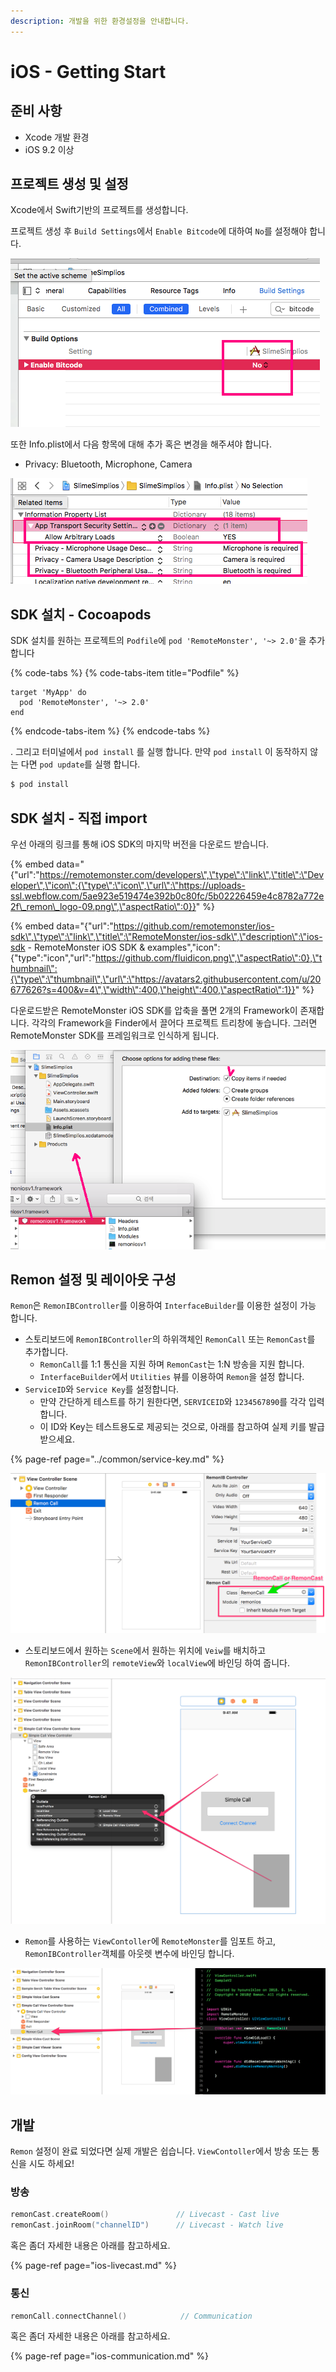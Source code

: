 ```yaml
---
description: 개발을 위한 환경설정을 안내합니다.
---
```


# iOS - Getting Start

## 준비 사항

* Xcode 개발 환경
* iOS 9.2 이상

## 프로젝트 생성 및 설정

Xcode에서 Swift기반의 프로젝트를 생성합니다.

프로젝트 생성 후 `Build Settings`에서 `Enable Bitcode`에 대하여 `No`를 설정해야 합니다.

![Bitcode](../.gitbook/assets/ios_bitcode%20%281%29.png)

또한 Info.plist에서 다음 항목에 대해 추가 혹은 변경을 해주셔야 합니다.

* Privacy: Bluetooth, Microphone, Camera

![Settings](../.gitbook/assets/ios_buildsettings.png)

## SDK 설치 - Cocoapods

SDK 설치를 원하는 프로젝트의 `Podfile`에 `pod 'RemoteMonster', '~> 2.0'`을 추가 합니다

{% code-tabs %}
{% code-tabs-item title="Podfile" %}
```text
target 'MyApp' do
  pod 'RemoteMonster', '~> 2.0'
end
```
{% endcode-tabs-item %}
{% endcode-tabs %}

. 그리고 터미널에서 `pod install` 를 실행 합니다. 만약 `pod install` 이 동작하지 않는 다면 `pod update`를 실행 합니다.

```bash
$ pod install
```

## SDK 설치 - 직접 import

우선 아래의 링크를 통해 iOS SDK의 마지막 버전을 다운로드 받습니다.

{% embed data="{\"url\":\"https://remotemonster.com/developers\",\"type\":\"link\",\"title\":\"Developer\",\"icon\":{\"type\":\"icon\",\"url\":\"https://uploads-ssl.webflow.com/5ae923e519474e392b0c80fc/5b02226459e4c8782a772e2f\_remon\_logo-09.png\",\"aspectRatio\":0}}" %}

{% embed data="{\"url\":\"https://github.com/remotemonster/ios-sdk\",\"type\":\"link\",\"title\":\"RemoteMonster/ios-sdk\",\"description\":\"ios-sdk - RemoteMonster iOS SDK & examples\",\"icon\":{\"type\":\"icon\",\"url\":\"https://github.com/fluidicon.png\",\"aspectRatio\":0},\"thumbnail\":{\"type\":\"thumbnail\",\"url\":\"https://avatars2.githubusercontent.com/u/20677626?s=400&v=4\",\"width\":400,\"height\":400,\"aspectRatio\":1}}" %}

다운로드받은 RemoteMonster iOS SDK를 압축을 풀면 2개의 Framework이 존재합니다. 각각의 Framework을 Finder에서 끌어다 프로젝트 트리창에 놓습니다. 그러면 RemoteMonster SDK를 프레임워크로 인식하게 됩니다.

![Framework](../.gitbook/assets/ios_importframework%20%282%29.png)

## Remon 설정 및 레이아웃 구성

`Remon`은 `RemonIBController`를 이용하여 `InterfaceBuilder`를 이용한 설정이 가능 합니다.

* 스토리보드에 `RemonIBController`의 하위객체인 `RemonCall` 또는 `RemonCast`를 추가합니다.
  * `RemonCall`를 1:1 통신을 지원 하며 `RemonCast`는 1:N 방송을 지원 합니다.
  * `InterfaceBuilder`에서 `Utilities` 뷰를 이용하여 `Remon`을 설정 합니다.
* `ServiceID`와 `Service Key`를 설정합니다.
  * 만약 간단하게 테스트를 하기 원한다면, `SERVICEID`와 `1234567890`를 각각 입력합니다.
  * 이 ID와 Key는 테스트용도로 제공되는 것으로,  아래를 참고하여 실제 키를 발급받으세요.

{% page-ref page="../common/service-key.md" %}

![](../.gitbook/assets/basic_config.png)

* 스토리보드에서 원하는 `Scene`에서 원하는 위치에 `Veiw`를 배치하고 `RemonIBController`의 `remoteView`와 `localView`에 바인딩 하여 줍니다.

![](../.gitbook/assets/basic_config3%20%282%29.png)

* `Remon`를 사용하는 `ViewContoller`에 `RemoteMonster`를 임포트 하고, `RemonIBController`객체를 아웃렛 변수에 바인딩 합니다.

![](../.gitbook/assets/config3.png)

## 개발

`Remon` 설정이 완료 되었다면 실제 개발은 쉽습니다. `ViewContoller`에서 방송 또는 통신을 시도 하세요!

### 방송

```swift
remonCast.createRoom()               // Livecast - Cast live
remonCast.joinRoom("channelID")      // Livecast - Watch live
```

혹은 좀더 자세한 내용은 아래를 참고하세요.

{% page-ref page="ios-livecast.md" %}

### 통신

```swift
remonCall.connectChannel()            // Communication
```

혹은 좀더 자세한 내용은 아래를 참고하세요.

{% page-ref page="ios-communication.md" %}

